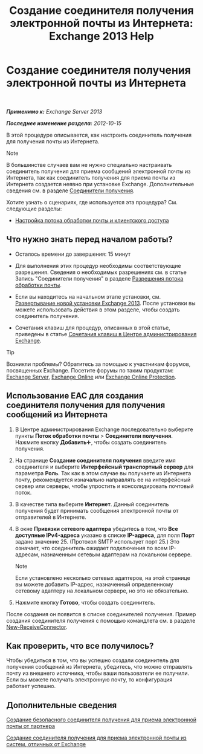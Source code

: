 ﻿---
title: 'Создание соединителя получения электронной почты из Интернета: Exchange 2013 Help'
TOCTitle: Создание соединителя получения электронной почты из Интернета
ms:assetid: 534bbd32-a0db-4d50-9579-4933b156d7b3
ms:mtpsurl: https://technet.microsoft.com/ru-ru/library/JJ657447(v=EXCHG.150)
ms:contentKeyID: 50488246
ms.date: 04/30/2018
mtps_version: v=EXCHG.150
ms.translationtype: HT
---

# Создание соединителя получения электронной почты из Интернета

 

_**Применимо к:** Exchange Server 2013_

_**Последнее изменение раздела:** 2012-10-15_

В этой процедуре описывается, как настроить соединитель получения для получения почты из Интернета.

> [!NOTE]  
> В большинстве случаев вам не нужно специально настраивать соединитель получения для приема сообщений электронной почты из Интернета, так как соединитель получения для приема почты из Интернета создается неявно при установке Exchange. Дополнительные сведения см. в разделе <a href="receive-connectors-exchange-2013-help.md">Соединители получения</a>.


Хотите узнать о сценариях, где используется эта процедура? См. следующие разделы:

  - [Настройка потока обработки почты и клиентского доступа](configure-mail-flow-and-client-access-exchange-2013-help.md)

## Что нужно знать перед началом работы?

  - Осталось времени до завершения: 15 минут

  - Для выполнения этих процедур необходимы соответствующие разрешения. Сведения о необходимых разрешениях см. в статье Запись "Соединители получения" в разделе [Разрешения потока обработки почты](mail-flow-permissions-exchange-2013-help.md).

  - Если вы находитесь на начальном этапе установки, см. [Развертывание новой установки Exchange 2013](deploy-a-new-installation-of-exchange-2013-exchange-2013-help.md). После установки вы можете использовать действия в этом разделе, чтобы создать соединитель получения.

  - Сочетания клавиш для процедур, описанных в этой статье, приведены в статье [Сочетания клавиш в Центре администрирования Exchange](keyboard-shortcuts-in-the-exchange-admin-center-exchange-online-protection-help.md).

> [!TIP]  
> Возникли проблемы? Обратитесь за помощью к участникам форумов, посвященных Exchange. Посетите форумы по таким продуктам: <a href="https://go.microsoft.com/fwlink/p/?linkid=60612">Exchange Server</a>, <a href="https://go.microsoft.com/fwlink/p/?linkid=267542">Exchange Online</a> или <a href="https://go.microsoft.com/fwlink/p/?linkid=285351">Exchange Online Protection</a>.


## Использование EAC для создания соединителя получения для получения сообщений из Интернета

1.  В Центре администрирования Exchange последовательно выберите пункты **Поток обработки почты** \> **Соединители получения**. Нажмите кнопку **Добавить**![Значок добавления](images/JJ218640.c1e75329-d6d7-4073-a27d-498590bbb558(EXCHG.150).gif "Значок добавления"), чтобы создать соединитель получения.

2.  На странице **Создание соединителя получения** введите имя соединителя и выберите **Интерфейсный транспортный сервер** для параметра **Роль**. Так как в этом случае вы получаете из Интернета почту, рекомендуется изначально направлять ее на интерфейсный сервер или серверы, чтобы упростить и консолидировать почтовый поток.

3.  В качестве типа выберите **Интернет**. Данный соединитель получения будет принимать сообщения электронной почты от отправителей в Интернете.

4.  В окне **Привязки сетевого адаптера** убедитесь в том, что **Все доступные IPv4-адреса** указано в списке **IP-адреса**, для поля **Порт** задано значение 25. (Протокол SMTP использует порт 25.) Это означает, что соединитель ожидает подключения по всем IP-адресам, назначенным сетевым адаптерам на локальном сервере.
    
    > [!NOTE]  
    > Если установлено несколько сетевых адаптеров, на этой странице вы можете добавить IP-адрес, назначенный определенному сетевому адаптеру на локальном сервере, но это не обязательно.


5.  Нажмите кнопку **Готово**, чтобы создать соединитель.

После создания он появится в списке соединителей получения. Пример создания соединителя получения с помощью командлета см. в разделе [New-ReceiveConnector](https://technet.microsoft.com/ru-ru/library/bb125139\(v=exchg.150\)).

## Как проверить, что все получилось?

Чтобы убедиться в том, что вы успешно создали соединитель для получения сообщений из Интернета, убедитесь, что можно отправлять почту из внешнего источника, чтобы ваши пользователи ее получили. Если вы можете получать электронную почту, то конфигурация работает успешно.

## Дополнительные сведения

[Создание безопасного соединителя получения для приема электронной почты от партнера](create-a-secure-receive-connector-to-receive-email-from-a-partner-exchange-2013-help.md)

[Создание соединителя получения для приема электронной почты из систем, отличных от Exchange](create-a-receive-connector-to-receive-email-from-a-system-not-running-exchange-exchange-2013-help.md)

